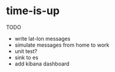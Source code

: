 # time-is-up

TODO
- write lat-lon messages
- simulate messages from home to work
- unit test?
- sink to es
- add kibana dashboard